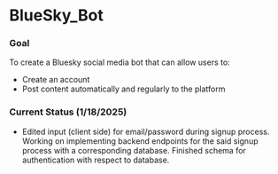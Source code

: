 # BlueSky_Bot

### Goal
To create a Bluesky social media bot that can allow users to:
- Create an account
- Post content automatically and regularly to the platform

### Current Status (1/18/2025)
- Edited input (client side) for email/password during signup process. Working on implementing backend endpoints for the said signup process with a corresponding database. Finished schema for authentication with respect to database.


